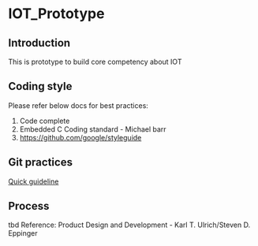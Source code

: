 # IOT_Prototype
## Introduction
This is prototype to build core competency about IOT
## Coding style
 Please refer below docs for best practices:
 1. Code complete
 2. Embedded C Coding standard - Michael barr
 3. https://github.com/google/styleguide
## Git practices
[Quick  guideline](Doc/GitIn2Minutes.md)
## Process
 tbd
 Reference: Product Design and Development - Karl T. Ulrich/Steven D. Eppinger